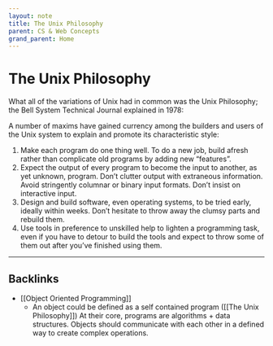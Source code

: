 ```yaml
---
layout: note
title: The Unix Philosophy
parent: CS & Web Concepts
grand_parent: Home
---
```


# The Unix Philosophy

What all of the variations of Unix had in common was the Unix Philosophy; the Bell System Technical Journal explained in 1978:

A number of maxims have gained currency among the builders and users of the Unix system to explain and promote its characteristic style:

1. Make each program do one thing well. To do a new job, build afresh rather than complicate old programs by adding new “features”.
2. Expect the output of every program to become the input to another, as yet unknown, program. Don’t clutter output with extraneous information. Avoid stringently columnar or binary input formats. Don’t insist on interactive input.
3. Design and build software, even operating systems, to be tried early, ideally within weeks. Don’t hesitate to throw away the clumsy parts and rebuild them.
4. Use tools in preference to unskilled help to lighten a programming task, even if you have to detour to build the tools and expect to throw some of them out after you’ve finished using them.

---

## Backlinks

- [[Object Oriented Programming]]
  - An object could be defined as a self contained program ([[The Unix Philosophy]]) At their core, programs are algorithms + data structures. Objects should communicate with each other in a defined way to create complex operations.
